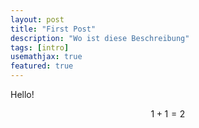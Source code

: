```yaml
---
layout: post
title: "First Post"
description: "Wo ist diese Beschreibung"
tags: [intro]
usemathjax: true
featured: true
---
```


Hello!

$$
1 + 1 = 2
$$
